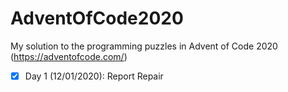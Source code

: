 # AdventOfCode2020
My solution to the programming puzzles in Advent of Code 2020 (https://adventofcode.com/) 

- [x] Day 1 (12/01/2020): Report Repair
